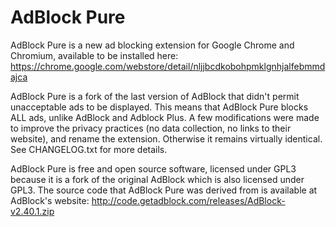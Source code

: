 # AdBlock Pure

AdBlock Pure is a new ad blocking extension for Google Chrome and Chromium, available to be installed here: https://chrome.google.com/webstore/detail/nljjbcdkobohpmklgnhjalfebmmdajca

AdBlock Pure is a fork of the last version of AdBlock that didn't permit unacceptable ads to be displayed. This means that AdBlock Pure blocks ALL ads, unlike AdBlock and Adblock Plus. A few modifications were made to improve the privacy practices (no data collection, no links to their website), and rename the extension. Otherwise it remains virtually identical. See CHANGELOG.txt for more details.

AdBlock Pure is free and open source software, licensed under GPL3 because it is a fork of the original AdBlock which is also licensed under GPL3. The source code that AdBlock Pure was derived from is available at AdBlock's website: http://code.getadblock.com/releases/AdBlock-v2.40.1.zip
